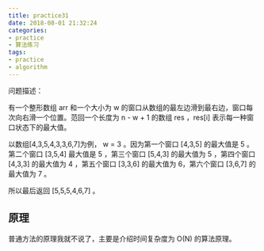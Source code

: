 ```yaml
---
title: practice31
date: 2018-08-01 21:32:24
categories:
- practice
- 算法练习
tags:
- practice
- algorithm
---
```

问题描述：

有一个整形数组 arr 和一个大小为 w 的窗口从数组的最左边滑到最右边，窗口每次向右滑一个位置。范回一个长度为 n - w + 1 的数组 res ，res[i] 表示每一种窗口状态下的最大值。

以数组[4,3,5,4,3,3,6,7]为例， w = 3 。因为第一个窗口 [4,3,5] 的最大值是 5 。第二个窗口 [3,5,4] 最大值是 5 ，第三个窗口 [5,4,3] 的最大值为 5 ，第四个窗口[4,3,3] 的最大值为 4 ，第五个窗口 [3,3,6] 的最大值为 6，第六个窗口 [3,6,7] 的最大值为 7 。

所以最后返回 [5,5,5,4,6,7] 。

<!-- more -->

## 原理

普通方法的原理我就不说了，主要是介绍时间复杂度为 O(N) 的算法原理。

